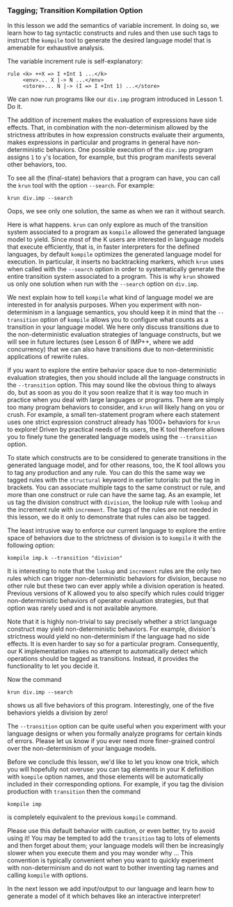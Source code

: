 <!-- Copyright (c) 2010-2019 K Team. All Rights Reserved. -->

### Tagging; Transition Kompilation Option

In this lesson we add the semantics of variable increment.  In doing so, we
learn how to tag syntactic constructs and rules and then use such tags to
instruct the `kompile` tool to generate the desired language model that is
amenable for exhaustive analysis.

The variable increment rule is self-explanatory:

    rule <k> ++X => I +Int 1 ...</k>
         <env>... X |-> N ...</env>
         <store>... N |-> (I => I +Int 1) ...</store>

We can now run programs like our `div.imp` program introduced in Lesson 1.
Do it.

The addition of increment makes the evaluation of expressions have side
effects.  That, in combination with the non-determinism allowed by the
strictness attributes in how expression constructs evaluate their
arguments, makes expressions in particular and programs in general have
non-deterministic behaviors.  One possible execution of the `div.imp` program
assigns `1` to `y`'s location, for example, but this program manifests several
other behaviors, too.

To see all the (final-state) behaviors that a program can have, you can call
the `krun` tool with the option `--search`.  For example:

    krun div.imp --search

Oops, we see only one solution, the same as when we ran it without search.

Here is what happens.  `krun` can only explore as much of the transition
system associated to a program as `kompile` allowed the generated language
model to yield.  Since most of the K users are interested in language models
that execute efficiently, that is, in faster interpreters for the defined
languages, by default `kompile` optimizes the generated language model for
execution.  In particular, it inserts no backtracking markers, which `krun`
uses when called with the `--search` option in order to systematically generate
the entire transition system associated to a program.  This is why `krun`
showed us only one solution when run with the `--search` option on `div.imp`.

We next explain how to tell `kompile` what kind of language model we are
interested in for analysis purposes.  When you experiment with non-determinism
in a language semantics, you should keep it in mind that the `--transition`
option of `kompile` allows you to configure what counts as a transition in
your language model.  We here only discuss transitions due to the
non-deterministic evaluation strategies of language constructs, but we will
see in future lectures (see Lesson 6 of IMP++, where we add concurrency) that
we can also have transitions due to non-deterministic applications of rewrite
rules.

If you want to explore the entire behavior space due to non-deterministic
evaluation strategies, then you should include all the language constructs 
in the `--transition` option.  This may sound like the obvious thing to
always do, but as soon as you do it you soon realize that it is way too much
in practice when you deal with large languages or programs.  There are simply
too many program behaviors to consider, and `krun` will likely hang
on you or crush.  For example, a small ten-statement program where each
statement uses one strict expression construct already has 1000+ behaviors for
`krun` to explore!  Driven by practical needs of its users, the K tool
therefore allows you to finely tune the generated language models using the
`--transition` option.

To state which constructs are to be considered to generate transitions in the
generated language model, and for other reasons, too, the K tool allows you to
tag any production and any rule.  You can do this the same way we tagged
rules with the `structural` keyword in earlier tutorials: put the tag in
brackets.  You can associate multiple tags to the same construct or rule, and
more than one construct or rule can have the same tag.  As an example, let us
tag the division construct with `division`, the lookup rule with `lookup` and
the increment rule with `increment`.  The tags of the rules are not needed
in this lesson, we do it only to demonstrate that rules can also be tagged.

The least intrusive way to enforce our current language to explore the
entire space of behaviors due to the strictness of division is to `kompile` it
with the following option:

    kompile imp.k --transition "division"

It is interesting to note that the `lookup` and `increment` rules are the only
two rules which can trigger non-deterministic behaviors for division, because
no other rule but these two can ever apply while a division operation is
heated.  Previous versions of K allowed you to also specify which rules could
trigger non-deterministic behaviors of operator evaluation strategies,
but that option was rarely used and is not available anymore.

Note that it is highly non-trivial to say precisely whether a strict language
construct may yield non-deterministic behaviors.  For example, division's
strictness would yield no non-determinism if the language had no side effects.
It is even harder to say so for a particular program.  Consequently, our K
implementation makes no attempt to automatically detect which operations
should be tagged as transitions.  Instead, it provides the functionality to
let you decide it.

Now the command

    krun div.imp --search

shows us all five behaviors of this program.  Interestingly, one
of the five behaviors yields a division by zero!

The `--transition` option can be quite useful when you experiment with your
language designs or when you formally analyze programs for certain kinds of
errors.  Please let us know if you ever need more finer-grained control over
the non-determinism of your language models.

Before we conclude this lesson, we'd like to let you know one trick, which
you will hopefully not overuse: you can tag elements in your K definition with
`kompile` option names, and those elements will be automatically included in
their corresponding options.  For example, if you tag the division production
with `transition` then the command 

    kompile imp

is completely equivalent to the previous `kompile` command.

Please use this default behavior with caution, or even better, try to avoid
using it!  You may be tempted to add the `transition` tag to lots of elements
and then forget about them; your language models will then be increasingly slower
when you execute them and you may wonder why ...  This convention is typically
convenient when you want to quickly experiment with non-determinism and do not
want to bother inventing tag names and calling `kompile` with options.

In the next lesson we add input/output to our language and learn how to
generate a model of it which behaves like an interactive interpreter!
